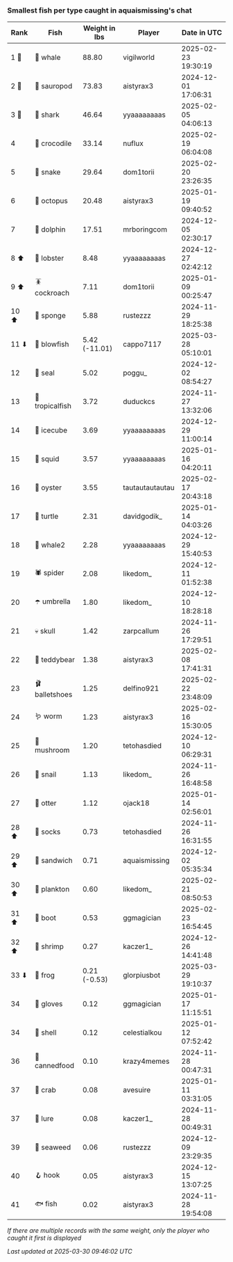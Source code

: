 ### Smallest fish per type caught in aquaismissing's chat
| Rank | Fish | Weight in lbs | Player | Date in UTC |
|------|--------|-----------|---------|------|
| 1 🥇  | 🐳 whale | 88.80 | vigilworld | 2025-02-23 19:30:19 |
| 2 🥈  | 🦕 sauropod | 73.83 | aistyrax3 | 2024-12-01 17:06:31 |
| 3 🥉  | 🦈 shark | 46.64 | yyaaaaaaaas | 2025-02-05 04:06:13 |
| 4  | 🐊 crocodile | 33.14 | nuflux | 2025-02-19 06:04:08 |
| 5  | 🐍 snake | 29.64 | dom1torii | 2025-02-20 23:26:35 |
| 6  | 🐙 octopus | 20.48 | aistyrax3 | 2025-01-19 09:40:52 |
| 7  | 🐬 dolphin | 17.51 | mrboringcom | 2024-12-05 02:30:17 |
| 8 ⬆ | 🦞 lobster | 8.48 | yyaaaaaaaas | 2024-12-27 02:42:12 |
| 9 ⬆ | 🪳 cockroach | 7.11 | dom1torii | 2025-01-09 00:25:47 |
| 10 ⬆ | 🧽 sponge | 5.88 | rustezzz | 2024-11-29 18:25:38 |
| 11 ⬇ | 🐡 blowfish | 5.42 (-11.01) | cappo7117 | 2025-03-28 05:10:01 |
| 12  | 🦭 seal | 5.02 | poggu_ | 2024-12-02 08:54:27 |
| 13  | 🐠 tropicalfish | 3.72 | duduckcs | 2024-11-27 13:32:06 |
| 14  | 🧊 icecube | 3.69 | yyaaaaaaaas | 2024-12-29 11:00:14 |
| 15  | 🦑 squid | 3.57 | yyaaaaaaaas | 2025-01-16 04:20:11 |
| 16  | 🦪 oyster | 3.55 | tautautautautau | 2025-02-17 20:43:18 |
| 17  | 🐢 turtle | 2.31 | davidgodik_ | 2025-01-14 04:03:26 |
| 18  | 🐋 whale2 | 2.28 | yyaaaaaaaas | 2024-12-29 15:40:53 |
| 19  | 🕷️ spider | 2.08 | likedom_ | 2024-12-11 01:52:38 |
| 20  | ☂️ umbrella | 1.80 | likedom_ | 2024-12-10 18:28:18 |
| 21  | 💀 skull | 1.42 | zarpcallum | 2024-11-26 17:29:51 |
| 22  | 🧸 teddybear | 1.38 | aistyrax3 | 2025-02-08 17:41:31 |
| 23  | 🩰 balletshoes | 1.25 | delfino921 | 2025-02-22 23:48:09 |
| 24  | 🪱 worm | 1.23 | aistyrax3 | 2025-02-16 15:30:05 |
| 25  | 🍄 mushroom | 1.20 | tetohasdied | 2024-12-10 06:29:31 |
| 26  | 🐌 snail | 1.13 | likedom_ | 2024-11-26 16:48:58 |
| 27  | 🦦 otter | 1.12 | ojack18 | 2025-01-14 02:56:01 |
| 28 ⬆ | 🧦 socks | 0.73 | tetohasdied | 2024-11-26 16:31:55 |
| 29 ⬆ | 🥪 sandwich | 0.71 | aquaismissing | 2024-12-02 05:35:34 |
| 30 ⬆ | 🦠 plankton | 0.60 | likedom_ | 2025-02-21 08:50:53 |
| 31 ⬆ | 👢 boot | 0.53 | ggmagician | 2025-02-23 16:54:45 |
| 32 ⬆ | 🦐 shrimp | 0.27 | kaczer1_ | 2024-12-26 14:41:48 |
| 33 ⬇ | 🐸 frog | 0.21 (-0.53) | glorpiusbot | 2025-03-29 19:10:37 |
| 34  | 🧤 gloves | 0.12 | ggmagician | 2025-01-17 11:15:51 |
| 34  | 🐚 shell | 0.12 | celestialkou | 2025-01-12 07:52:42 |
| 36  | 🥫 cannedfood | 0.10 | krazy4memes | 2024-11-28 00:47:31 |
| 37  | 🦀 crab | 0.08 | avesuire | 2025-01-11 03:31:05 |
| 37  | 🎏 lure | 0.08 | kaczer1_ | 2024-11-28 00:49:31 |
| 39  | 🌿 seaweed | 0.06 | rustezzz | 2024-12-09 23:29:35 |
| 40  | 🪝 hook | 0.05 | aistyrax3 | 2024-12-15 13:07:25 |
| 41  | 🐟 fish | 0.02 | aistyrax3 | 2024-11-28 19:54:08 |

_If there are multiple records with the same weight, only the player who caught it first is displayed_

_Last updated at 2025-03-30 09:46:02 UTC_